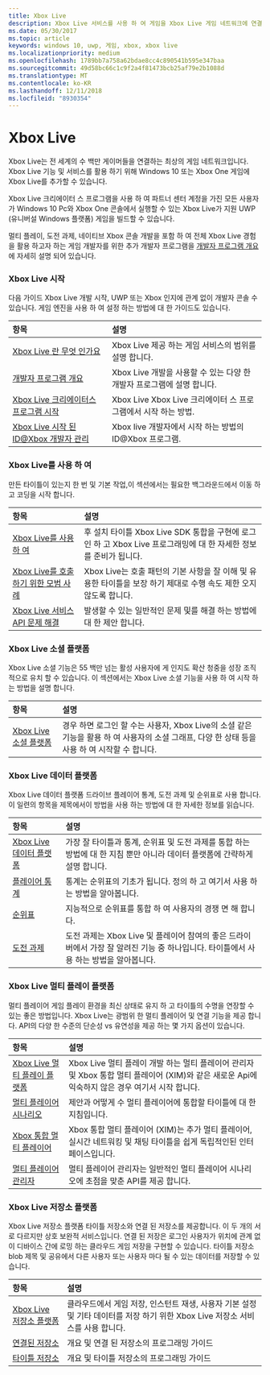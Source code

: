```yaml
---
title: Xbox Live
description: Xbox Live 서비스를 사용 하 여 게임을 Xbox Live 게임 네트워크에 연결 하는 방법을 알아봅니다.
ms.date: 05/30/2017
ms.topic: article
keywords: windows 10, uwp, 게임, xbox, xbox live
ms.localizationpriority: medium
ms.openlocfilehash: 1789bb7a758a62bdae8cc4c890541b595e347baa
ms.sourcegitcommit: 49d58bc66c1c9f2a4f81473bcb25af79e2b1088d
ms.translationtype: MT
ms.contentlocale: ko-KR
ms.lasthandoff: 12/11/2018
ms.locfileid: "8930354"
---
```

# <a name="xbox-live"></a>Xbox Live

Xbox Live는 전 세계의 수 백만 게이머들을 연결하는 최상의 게임 네트워크입니다. Xbox Live 기능 및 서비스를 활용 하기 위해 Windows 10 또는 Xbox One 게임에 Xbox Live를 추가할 수 있습니다.

Xbox Live 크리에이터 스 프로그램을 사용 하 여 파트너 센터 계정을 가진 모든 사용자가 Windows 10 Pc와 Xbox One 콘솔에서 실행할 수 있는 Xbox Live가 지원 UWP (유니버설 Windows 플랫폼) 게임을 빌드할 수 있습니다.

멀티 플레이, 도전 과제, 네이티브 Xbox 콘솔 개발을 포함 하 여 전체 Xbox Live 경험을 활용 하고자 하는 게임 개발자를 위한 추가 개발자 프로그램을 [개발자 프로그램 개요](developer-program-overview.md)에 자세히 설명 되어 있습니다.

### <a name="get-started-with-xbox-live"></a>Xbox Live 시작

다음 가이드 Xbox Live 개발 시작, UWP 또는 Xbox 인지에 관계 없이 개발자 콘솔 수 있습니다.  게임 엔진을 사용 하 여 설정 하는 방법에 대 한 가이드도 있습니다.

| 항목                                                                                                                                             | 설명                                                                                                   |
|:--------------------------------------------------------------------------------------------------------------------------------------------------|:--------------------------------------------------------------------------------------------------------------|
| [Xbox Live 란 무엇 인가요](what-is-xbox-live.md) | Xbox Live 제공 하는 게임 서비스의 범위를 설명 합니다. |
| [개발자 프로그램 개요](developer-program-overview.md) | Xbox Live 개발을 사용할 수 있는 다양 한 개발자 프로그램에 설명 합니다. |
| [Xbox Live 크리에이터스 프로그램 시작](get-started-with-creators/get-started-with-xbox-live-creators.md) | Xbox Live Xbox Live 크리에이터 스 프로그램에서 시작 하는 방법. |
| [Xbox Live 시작 된 ID@Xbox 개발자 관리](get-started-with-partner/get-started-with-xbox-live-partner.md) | Xbox live 개발자에서 시작 하는 방법의 ID@Xbox 프로그램. |

### <a name="using-xbox-live"></a>Xbox Live를 사용 하 여

만든 타이틀이 있는지 한 번 및 기본 작업,이 섹션에서는 필요한 백그라운드에서 이동 하 고 코딩을 시작 합니다.

| 항목                                                                                                                                             | 설명                                                                                                   |
|:--------------------------------------------------------------------------------------------------------------------------------------------------|:--------------------------------------------------------------------------------------------------------------|
| [Xbox Live를 사용 하 여](using-xbox-live/using-xbox-live.md) | 후 설치 타이틀 Xbox Live SDK 통합을 구현에 로그인 하 고 Xbox Live 프로그래밍에 대 한 자세한 정보를 준비가 됩니다.
| [Xbox Live를 호출 하기 위한 모범 사례](using-xbox-live/best-practices/best-practices-for-calling-xbox-live.md) | Xbox Live는 호출 패턴의 기본 사항을 잘 이해 및 유용한 타이틀을 보장 하기 제대로 수행 속도 제한 오지 않도록 합니다.
| [Xbox Live 서비스 API 문제 해결](using-xbox-live/troubleshooting/troubleshooting-the-xbox-live-services-api.md) | 발생할 수 있는 일반적인 문제 및를 해결 하는 방법에 대 한 제안 합니다.

### <a name="xbox-live-social-platform"></a>Xbox Live 소셜 플랫폼

Xbox Live 소셜 기능은 55 백만 넘는 활성 사용자에 게 인지도 확산 청중을 성장 조직적으로 유치 할 수 있습니다.  이 섹션에서는 Xbox Live 소셜 기능을 사용 하 여 시작 하는 방법을 설명 합니다.

| 항목                                                                                                                                             | 설명                                                                                                   |
|:--------------------------------------------------------------------------------------------------------------------------------------------------|:--------------------------------------------------------------------------------------------------------------|
| [Xbox Live 소셜 플랫폼](social-platform/social-platform.md) | 경우 하면 로그인 할 수는 사용자, Xbox Live의 소셜 같은 기능을 활용 하 여 사용자의 소셜 그래프, 다양 한 상태 등을 사용 하 여 시작할 수 합니다. |

### <a name="xbox-live-data-platform"></a>Xbox Live 데이터 플랫폼

Xbox Live 데이터 플랫폼 드라이브 플레이어 통계, 도전 과제 및 순위표로 사용 합니다.  이 일련의 항목을 제목에서이 방법을 사용 하는 방법에 대 한 자세한 정보를 읽습니다.

| 항목                                                                                                                                             | 설명                                                                                                   |
|:--------------------------------------------------------------------------------------------------------------------------------------------------|:--------------------------------------------------------------------------------------------------------------|
| [Xbox Live 데이터 플랫폼](data-platform/data-platform.md) | 가장 잘 타이틀과 통계, 순위표 및 도전 과제를 통합 하는 방법에 대 한 지침 뿐만 아니라 데이터 플랫폼에 간략하게 설명 합니다.
| [플레이어 통계](leaderboards-and-stats-2017/player-stats.md) | 통계는 순위표의 기초가 됩니다.  정의 하 고 여기서 사용 하는 방법을 알아봅니다.
| [순위표](leaderboards-and-stats-2017/leaderboards.md) | 지능적으로 순위표를 통합 하 여 사용자의 경쟁 면 해 합니다.
| [도전 과제](achievements-2017/achievements.md) | 도전 과제는 Xbox Live 및 플레이어 참여의 좋은 드라이버에서 가장 잘 알려진 기능 중 하나입니다. 타이틀에서 사용 하는 방법을 알아봅니다.

### <a name="xbox-live-multiplayer-platform"></a>Xbox Live 멀티 플레이 플랫폼

멀티 플레이어 게임 플레이 환경을 최신 상태로 유지 하 고 타이틀의 수명을 연장할 수 있는 좋은 방법입니다.  Xbox Live는 광범위 한 멀티 플레이어 및 연결 기능을 제공 합니다.  API의 다양 한 수준의 단순성 vs 유연성을 제공 하는 몇 가지 옵션이 있습니다.

| 항목                                                                                                                                             | 설명                                                                                                   |
|:--------------------------------------------------------------------------------------------------------------------------------------------------|:--------------------------------------------------------------------------------------------------------------|
| [Xbox Live 멀티 플레이 플랫폼](multiplayer/multiplayer-intro.md) | Xbox Live 멀티 플레이 개발 하는 멀티 플레이어 관리자 및 Xbox 통합 멀티 플레이어 (XIM)와 같은 새로운 Api에 익숙하지 않은 경우 여기서 시작 합니다. |
| [멀티 플레이어 시나리오](multiplayer/multiplayer-scenarios.md) | 제안과 어떻게 수 멀티 플레이어에 통합할 타이틀에 대 한 지침입니다. |
| [Xbox 통합 멀티 플레이어](multiplayer/xbox-integrated-multiplayer.md) | Xbox 통합 멀티 플레이어 (XIM)는 추가 멀티 플레이어, 실시간 네트워킹 및 채팅 타이틀을 쉽게 독립적인된 인터페이스입니다. |
| [멀티 플레이어 관리자](multiplayer/multiplayer-manager.md) | 멀티 플레이어 관리자는 일반적인 멀티 플레이어 시나리오에 초점을 맞춘 API를 제공 합니다. |

### <a name="xbox-live-storage-platform"></a>Xbox Live 저장소 플랫폼

Xbox Live 저장소 플랫폼 타이틀 저장소와 연결 된 저장소를 제공합니다.  이 두 개의 서로 다르지만 상호 보완적 서비스입니다.  연결 된 저장은 로그인 사용자가 위치에 관계 없이 디바이스 간에 로밍 하는 클라우드 게임 저장을 구현할 수 있습니다.  타이틀 저장소 blob 제목 및 공유에서 다른 사용자 또는 사용자 마다 될 수 있는 데이터를 저장할 수 있습니다.

| 항목                                                                                                                                             | 설명                                                                                                   |
|:--------------------------------------------------------------------------------------------------------------------------------------------------|:--------------------------------------------------------------------------------------------------------------|
| [Xbox Live 저장소 플랫폼](storage-platform/storage-platform.md) | 클라우드에서 게임 저장, 인스턴트 재생, 사용자 기본 설정 및 기타 데이터를 저장 하기 위한 Xbox Live 저장소 서비스를 사용 합니다. |
| [연결된 저장소](storage-platform/connected-storage/connected-storage-technical-overview.md) | 개요 및 연결 된 저장소의 프로그래밍 가이드 |
| [타이틀 저장소](storage-platform/xbox-live-title-storage/xbox-live-title-storage.md) | 개요 및 타이틀 저장소의 프로그래밍 가이드 |
